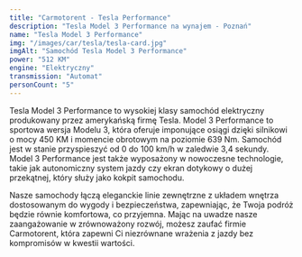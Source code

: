 ```yaml
---
title: "Carmotorent - Tesla Performance"
description: "Tesla Model 3 Performance na wynajem - Poznań"
name: "Tesla Model 3 Performance"
img: "/images/car/tesla/tesla-card.jpg"
imgAlt: "Samochód Tesla Model 3 Performance"
power: "512 KM"
engine: "Elektryczny"
transmission: "Automat"
personCount: "5"
---
```


Tesla Model 3 Performance to wysokiej klasy samochód elektryczny produkowany przez amerykańską firmę Tesla. Model 3 Performance to sportowa wersja Modelu 3, która oferuje imponujące osiągi dzięki silnikowi o mocy 450 KM i momencie obrotowym na poziomie 639 Nm. Samochód jest w stanie przyspieszyć od 0 do 100 km/h w zaledwie 3,4 sekundy. Model 3 Performance jest także wyposażony w nowoczesne technologie, takie jak autonomiczny system jazdy czy ekran dotykowy o dużej przekątnej, który służy jako kokpit samochodu.

Nasze samochody łączą eleganckie linie zewnętrzne z układem wnętrza dostosowanym do wygody i bezpieczeństwa, zapewniając, że Twoja podróż będzie równie komfortowa, co przyjemna. Mając na uwadze nasze zaangażowanie w zrównoważony rozwój, możesz zaufać firmie Carmotorent, która zapewni Ci niezrównane wrażenia z jazdy bez kompromisów w kwestii wartości.

